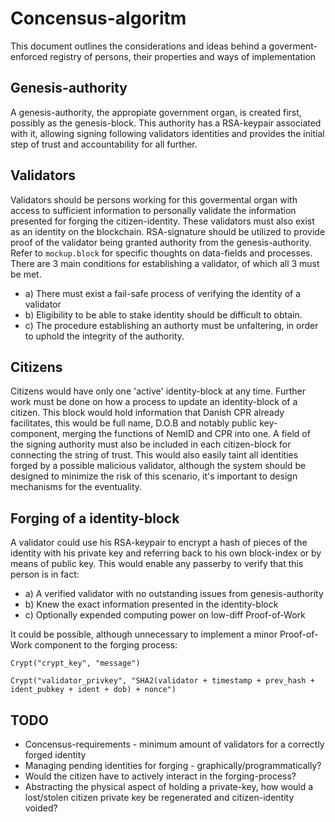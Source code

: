 # Concensus-algoritm
This document outlines the considerations and ideas behind a goverment-enforced registry of persons, their properties and ways of implementation

## Genesis-authority
A genesis-authority, the appropiate government organ, is created first, possibly as the genesis-block. 
This authority has a RSA-keypair associated with it, allowing signing following validators identities and provides the initial step of trust and accountability for all further.

## Validators
Validators should be persons working for this govermental organ with access to sufficient information to personally validate the information presented for forging the citizen-identity. These validators must also exist as an identity on the blockchain. RSA-signature should be utilized to provide proof of the validator being granted authority from the genesis-authority. Refer to `mockup.block` for specific thoughts on data-fields and processes. There are 3 main conditions for establishing a validator, of which all 3 must be met.

- a) There must exist a fail-safe process of verifying the identity of a validator
- b) Eligibility to be able to stake identity should be difficult to obtain. 
- c) The procedure establishing an authorty must be unfaltering, in order to uphold the integrity of the authority.


## Citizens
Citizens would have only one 'active' identity-block at any time. Further work must be done on how a process to update an identity-block of a citizen. This block would hold information that Danish CPR already facilitates, this would be full name, D.O.B and notably public key-component, merging the functions of NemID and CPR into one. A field of the signing authority must also be included in each citizen-block for connecting the string of trust. This would also easily taint all identities forged by a possible malicious validator, although the system should be designed to minimize the risk of this scenario, it's important to design mechanisms for the eventuality.

## Forging of a identity-block
A validator could use his RSA-keypair to encrypt a hash of pieces of the identity with his private key and referring back to his own block-index or by means of public key. This would enable any passerby to verify that this person is in fact:

- a) A verified validator with no outstanding issues from genesis-authority
- b) Knew the exact information presented in the identity-block
- c) Optionally expended computing power on low-diff Proof-of-Work 

It could be possible, although unnecessary to implement a minor Proof-of-Work component to the forging process:

`Crypt("crypt_key", "message")`

`Crypt("validator_privkey", "SHA2(validator + timestamp + prev_hash + ident_pubkey + ident + dob) + nonce") `

## TODO
- Concensus-requirements - minimum amount of validators for a correctly forged identity
- Managing pending identities for forging - graphically/programmatically?
- Would the citizen have to actively interact in the forging-process?
- Abstracting the physical aspect of holding a private-key, how would a lost/stolen citizen private key be regenerated and citizen-identity voided?
